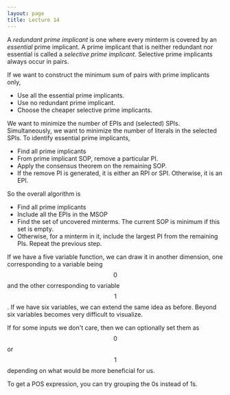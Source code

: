 ```yaml
---
layout: page
title: Lecture 14
---
```


<script type="text/javascript" async src="https://cdnjs.cloudflare.com/ajax/libs/mathjax/2.7.5/latest.js?config=TeX-MML-AM_CHTML" async></script>

A _redundant prime implicant_ is one where every minterm is covered by an _essential_ prime implicant. A prime implicant that is neither redundant nor essential is called a _selective prime implicant_. Selective prime implicants always occur in pairs.

If we want to construct the minimum sum of pairs with prime implicants only,
* Use all the essential prime implicants.
* Use no redundant prime implicant.
* Choose the cheaper selective prime implicants.

We want to minimize the number of EPIs and (selected) SPIs. Simultaneously, we want to minimize the number of literals in the selected SPIs. To identify essential prime implicants,
* Find all prime implicants
* From prime implicant SOP, remove a particular PI.
* Apply the consensus theorem on the remaining SOP.
* If the remove PI is generated, it is either an RPI or SPI. Otherwise, it is an EPI.

So the overall algorithm is
* Find all prime implicants
* Include all the EPIs in the MSOP
* Find the set of uncovered minterms. The current SOP is minimum if this set is empty.
* Otherwise, for a minterm in it, include the largest PI from the remaining PIs. Repeat the previous step.

If we have a five variable function, we can draw it in another dimension, one corresponding to a variable being $$0$$ and the other corresponding to variable $$1$$. If we have six variables, we can extend the same idea as before. Beyond six variables becomes very difficult to visualize.

If for some inputs we don't care, then we can optionally set them as $$0$$ or $$1$$ depending on what would be more beneficial for us.

To get a POS expression, you can try grouping the 0s instead of 1s.